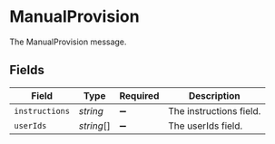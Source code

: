 # ManualProvision

The ManualProvision message.


## Fields

| Field                   | Type                    | Required                | Description             |
| ----------------------- | ----------------------- | ----------------------- | ----------------------- |
| `instructions`          | *string*                | :heavy_minus_sign:      | The instructions field. |
| `userIds`               | *string*[]              | :heavy_minus_sign:      | The userIds field.      |